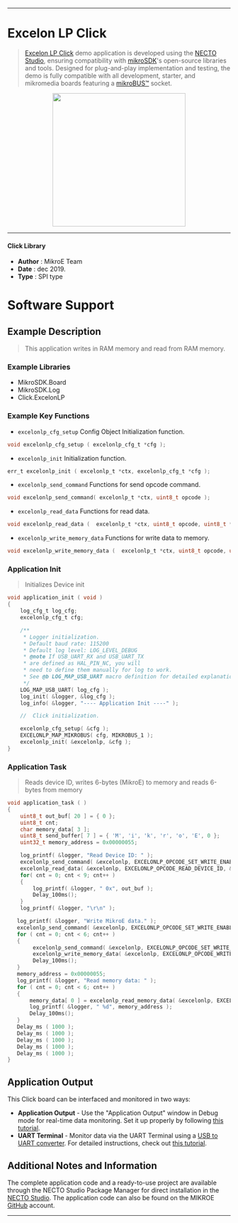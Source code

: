 
---
# Excelon LP Click

> [Excelon LP Click](https://www.mikroe.com/?pid_product=MIKROE-3104) demo application is developed using
the [NECTO Studio](https://www.mikroe.com/necto), ensuring compatibility with [mikroSDK](https://www.mikroe.com/mikrosdk)'s
open-source libraries and tools. Designed for plug-and-play implementation and testing, the demo is fully compatible with
all development, starter, and mikromedia boards featuring a [mikroBUS&trade;](https://www.mikroe.com/mikrobus) socket.

<p align="center">
  <img src="https://www.mikroe.com/?pid_product=MIKROE-3104&image=1" height=300px>
</p>

---

#### Click Library

- **Author**        : MikroE Team
- **Date**          : dec 2019.
- **Type**          : SPI type

# Software Support

## Example Description

> This application writes in RAM memory and read from RAM memory.

### Example Libraries

- MikroSDK.Board
- MikroSDK.Log
- Click.ExcelonLP

### Example Key Functions

- `excelonlp_cfg_setup` Config Object Initialization function. 
```c
void excelonlp_cfg_setup ( excelonlp_cfg_t *cfg );
``` 
 
- `excelonlp_init` Initialization function. 
```c
err_t excelonlp_init ( excelonlp_t *ctx, excelonlp_cfg_t *cfg );
```

- `excelonlp_send_command` Functions for send opcode command. 
```c
void excelonlp_send_command( excelonlp_t *ctx, uint8_t opcode );
```
 
- `excelonlp_read_data` Functions for read data. 
```c
void excelonlp_read_data (  excelonlp_t *ctx, uint8_t opcode, uint8_t *out_buf, uint8_t n_data );
```

- `excelonlp_write_memory_data` Functions for write data to memory. 
```c
void excelonlp_write_memory_data (  excelonlp_t *ctx, uint8_t opcode, uint32_t addr, uint8_t c_data );
```

### Application Init

> Initializes Device init

```c
void application_init ( void )
{
    log_cfg_t log_cfg;
    excelonlp_cfg_t cfg;

    /** 
     * Logger initialization.
     * Default baud rate: 115200
     * Default log level: LOG_LEVEL_DEBUG
     * @note If USB_UART_RX and USB_UART_TX 
     * are defined as HAL_PIN_NC, you will 
     * need to define them manually for log to work. 
     * See @b LOG_MAP_USB_UART macro definition for detailed explanation.
     */
    LOG_MAP_USB_UART( log_cfg );
    log_init( &logger, &log_cfg );
    log_info( &logger, "---- Application Init ----" );

    //  Click initialization.

    excelonlp_cfg_setup( &cfg );
    EXCELONLP_MAP_MIKROBUS( cfg, MIKROBUS_1 );
    excelonlp_init( &excelonlp, &cfg );
}
```

### Application Task

> Reads device ID, writes 6-bytes (MikroE) to memory and reads 6-bytes from memory

```c
void application_task ( )
{
    uint8_t out_buf[ 20 ] = { 0 };
    uint8_t cnt;
    char memory_data[ 3 ];
    uint8_t send_buffer[ 7 ] = { 'M', 'i', 'k', 'r', 'o', 'E', 0 };
    uint32_t memory_address = 0x00000055;

    log_printf( &logger, "Read Device ID: " );
    excelonlp_send_command( &excelonlp, EXCELONLP_OPCODE_SET_WRITE_ENABLE_LATCH );
    excelonlp_read_data( &excelonlp, EXCELONLP_OPCODE_READ_DEVICE_ID, &out_buf[ 0 ], 9 );
    for( cnt = 0; cnt < 9; cnt++ )
    {
        log_printf( &logger, " 0x", out_buf );
        Delay_100ms();
    }
    log_printf( &logger, "\r\n" );

   log_printf( &logger, "Write MikroE data." );
   excelonlp_send_command( &excelonlp, EXCELONLP_OPCODE_SET_WRITE_ENABLE_LATCH );
   for ( cnt = 0; cnt < 6; cnt++ )
   {
        excelonlp_send_command( &excelonlp, EXCELONLP_OPCODE_SET_WRITE_ENABLE_LATCH );
        excelonlp_write_memory_data( &excelonlp, EXCELONLP_OPCODE_WRITE_MEMORY_DATA, memory_address++, send_buffer[ cnt ] );
        Delay_100ms();
   }
   memory_address = 0x00000055;
   log_printf( &logger, "Read memory data: " );
   for ( cnt = 0; cnt < 6; cnt++ )
   {
       memory_data[ 0 ] = excelonlp_read_memory_data( &excelonlp, EXCELONLP_OPCODE_READ_MEMORY_DATA, memory_address++ );
       log_printf( &logger, " %d", memory_address );
       Delay_100ms();
   }
   Delay_ms ( 1000 );
   Delay_ms ( 1000 );
   Delay_ms ( 1000 );
   Delay_ms ( 1000 );
   Delay_ms ( 1000 );
}
```

## Application Output

This Click board can be interfaced and monitored in two ways:
- **Application Output** - Use the "Application Output" window in Debug mode for real-time data monitoring.
Set it up properly by following [this tutorial](https://www.youtube.com/watch?v=ta5yyk1Woy4).
- **UART Terminal** - Monitor data via the UART Terminal using
a [USB to UART converter](https://www.mikroe.com/click/interface/usb?interface*=uart,uart). For detailed instructions,
check out [this tutorial](https://help.mikroe.com/necto/v2/Getting%20Started/Tools/UARTTerminalTool).

## Additional Notes and Information

The complete application code and a ready-to-use project are available through the NECTO Studio Package Manager for 
direct installation in the [NECTO Studio](https://www.mikroe.com/necto). The application code can also be found on
the MIKROE [GitHub](https://github.com/MikroElektronika/mikrosdk_click_v2) account.

---
